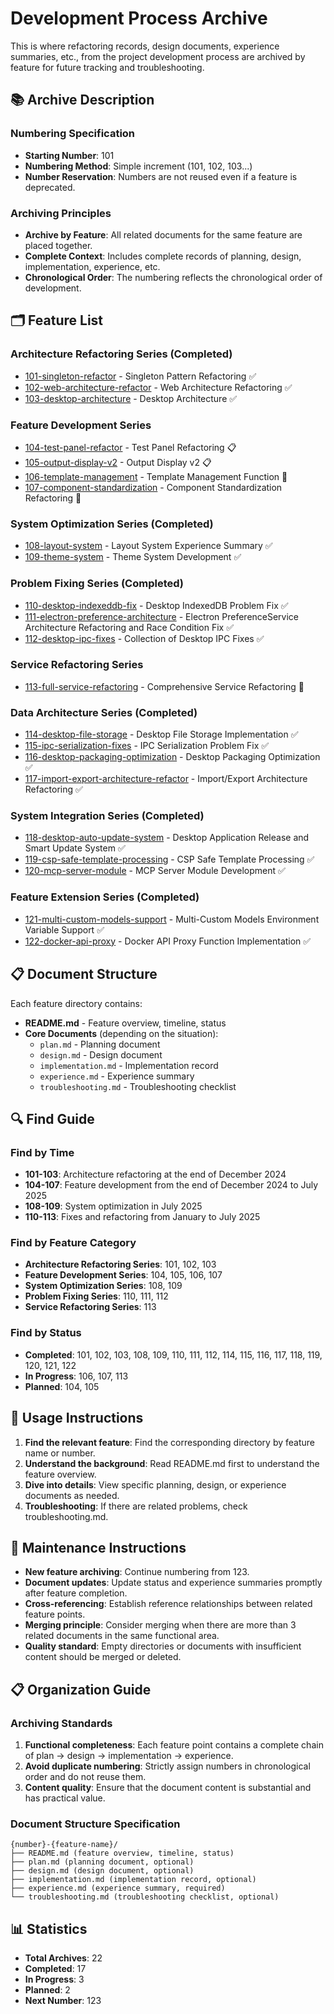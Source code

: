 # Development Process Archive

This is where refactoring records, design documents, experience summaries, etc., from the project development process are archived by feature for future tracking and troubleshooting.

## 📚 Archive Description

### Numbering Specification
- **Starting Number**: 101
- **Numbering Method**: Simple increment (101, 102, 103...)
- **Number Reservation**: Numbers are not reused even if a feature is deprecated.

### Archiving Principles
- **Archive by Feature**: All related documents for the same feature are placed together.
- **Complete Context**: Includes complete records of planning, design, implementation, experience, etc.
- **Chronological Order**: The numbering reflects the chronological order of development.

## 🗂️ Feature List

### Architecture Refactoring Series (Completed)
- [101-singleton-refactor](./101-singleton-refactor/) - Singleton Pattern Refactoring ✅
- [102-web-architecture-refactor](./102-web-architecture-refactor/) - Web Architecture Refactoring ✅
- [103-desktop-architecture](./103-desktop-architecture/) - Desktop Architecture ✅

### Feature Development Series
- [104-test-panel-refactor](./104-test-panel-refactor/) - Test Panel Refactoring 📋
- [105-output-display-v2](./105-output-display-v2/) - Output Display v2 📋
- [106-template-management](./106-template-management/) - Template Management Function 🔄
- [107-component-standardization](./107-component-standardization/) - Component Standardization Refactoring 🔄

### System Optimization Series (Completed)
- [108-layout-system](./108-layout-system/) - Layout System Experience Summary ✅
- [109-theme-system](./109-theme-system/) - Theme System Development ✅

### Problem Fixing Series (Completed)
- [110-desktop-indexeddb-fix](./110-desktop-indexeddb-fix/) - Desktop IndexedDB Problem Fix ✅
- [111-electron-preference-architecture](./111-electron-preference-architecture/) - Electron PreferenceService Architecture Refactoring and Race Condition Fix ✅
- [112-desktop-ipc-fixes](./112-desktop-ipc-fixes/) - Collection of Desktop IPC Fixes ✅

### Service Refactoring Series
- [113-full-service-refactoring](./113-full-service-refactoring/) - Comprehensive Service Refactoring 🔄

### Data Architecture Series (Completed)
- [114-desktop-file-storage](./114-desktop-file-storage/) - Desktop File Storage Implementation ✅
- [115-ipc-serialization-fixes](./115-ipc-serialization-fixes/) - IPC Serialization Problem Fix ✅
- [116-desktop-packaging-optimization](./116-desktop-packaging-optimization/) - Desktop Packaging Optimization ✅
- [117-import-export-architecture-refactor](./117-import-export-architecture-refactor/) - Import/Export Architecture Refactoring ✅

### System Integration Series (Completed)
- [118-desktop-auto-update-system](./118-desktop-auto-update-system/) - Desktop Application Release and Smart Update System ✅
- [119-csp-safe-template-processing](./119-csp-safe-template-processing/) - CSP Safe Template Processing ✅
- [120-mcp-server-module](./120-mcp-server-module/) - MCP Server Module Development ✅

### Feature Extension Series (Completed)
- [121-multi-custom-models-support](./121-multi-custom-models-support/) - Multi-Custom Models Environment Variable Support ✅
- [122-docker-api-proxy](./122-docker-api-proxy/) - Docker API Proxy Function Implementation ✅

## 📋 Document Structure

Each feature directory contains:
- **README.md** - Feature overview, timeline, status
- **Core Documents** (depending on the situation):
  - `plan.md` - Planning document
  - `design.md` - Design document
  - `implementation.md` - Implementation record
  - `experience.md` - Experience summary
  - `troubleshooting.md` - Troubleshooting checklist

## 🔍 Find Guide

### Find by Time
- **101-103**: Architecture refactoring at the end of December 2024
- **104-107**: Feature development from the end of December 2024 to July 2025
- **108-109**: System optimization in July 2025
- **110-113**: Fixes and refactoring from January to July 2025

### Find by Feature Category
- **Architecture Refactoring Series**: 101, 102, 103
- **Feature Development Series**: 104, 105, 106, 107
- **System Optimization Series**: 108, 109
- **Problem Fixing Series**: 110, 111, 112
- **Service Refactoring Series**: 113

### Find by Status
- **Completed**: 101, 102, 103, 108, 109, 110, 111, 112, 114, 115, 116, 117, 118, 119, 120, 121, 122
- **In Progress**: 106, 107, 113
- **Planned**: 104, 105

## 📝 Usage Instructions

1. **Find the relevant feature**: Find the corresponding directory by feature name or number.
2. **Understand the background**: Read README.md first to understand the feature overview.
3. **Dive into details**: View specific planning, design, or experience documents as needed.
4. **Troubleshooting**: If there are related problems, check troubleshooting.md.

## 🔄 Maintenance Instructions

- **New feature archiving**: Continue numbering from 123.
- **Document updates**: Update status and experience summaries promptly after feature completion.
- **Cross-referencing**: Establish reference relationships between related feature points.
- **Merging principle**: Consider merging when there are more than 3 related documents in the same functional area.
- **Quality standard**: Empty directories or documents with insufficient content should be merged or deleted.

## 📋 Organization Guide

### Archiving Standards
1. **Functional completeness**: Each feature point contains a complete chain of plan → design → implementation → experience.
2. **Avoid duplicate numbering**: Strictly assign numbers in chronological order and do not reuse them.
3. **Content quality**: Ensure that the document content is substantial and has practical value.

### Document Structure Specification
```
{number}-{feature-name}/
├── README.md (feature overview, timeline, status)
├── plan.md (planning document, optional)
├── design.md (design document, optional)
├── implementation.md (implementation record, optional)
├── experience.md (experience summary, required)
└── troubleshooting.md (troubleshooting checklist, optional)
```

## 📊 Statistics

- **Total Archives**: 22
- **Completed**: 17
- **In Progress**: 3
- **Planned**: 2
- **Next Number**: 123
